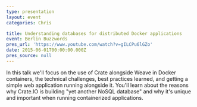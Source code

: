 ```yaml
---
type: presentation
layout: event
categories: Chris

title: Understanding databases for distributed Docker applications
event: Berlin Buzzwords
pres_url: 'https://www.youtube.com/watch?v=gILCPu6lGZo'
date: 2015-06-01T00:00:00.000Z
pres_source: null
---
```


In this talk we'll focus on the use of Crate alongside Weave in Docker containers, the technical challenges, best practices learned, and getting a simple web application running alongside it. You'll learn about the reasons why Crate.IO is building "yet another NoSQL database" and why it's unique and important when running containerized applications.
